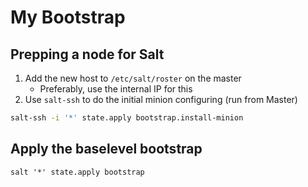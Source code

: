 # My Bootstrap

## Prepping a node for Salt
1. Add the new host to `/etc/salt/roster` on the master
    - Preferably, use the internal IP for this
2. Use `salt-ssh` to do the initial minion configuring (run from Master)

```bash
salt-ssh -i '*' state.apply bootstrap.install-minion
```

## Apply the baselevel bootstrap
`salt '*' state.apply bootstrap`